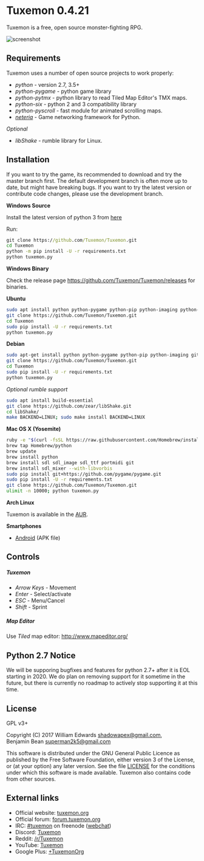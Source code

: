 Tuxemon 0.4.21
==============

Tuxemon is a free, open source monster-fighting RPG.

![screenshot](https://www.tuxemon.org/images/featurette-01.png)

Requirements
------------

Tuxemon uses a number of open source projects to work properly:

* *python* - version 2.7, 3.5+
* *python-pygame* - python game library
* *python-pytmx* - python library to read Tiled Map Editor's TMX maps.
* *python-six* - python 2 and 3 compatibility library
* *python-pyscroll* - fast module for animated scrolling maps.
* *[neteria](https://github.com/ShadowBlip/Neteria)* - Game networking framework for Python.

*Optional*

* *libShake* - rumble library for Linux.

Installation
------------

If you want to try the game, its recommended to download and try the master branch
first. The default development branch is often more up to date, but might have
breaking bugs. If you want to try the latest version or contribute code changes,
please use the development branch.


**Windows Source**

Install the latest version of python 3 from [here](https://www.python.org/downloads/)

Run:

```cmd
git clone https://github.com/Tuxemon/Tuxemon.git
cd Tuxemon
python -m pip install -U -r requirements.txt
python tuxemon.py
```

**Windows Binary**

Check the release page https://github.com/Tuxemon/Tuxemon/releases for binaries.

**Ubuntu**

```sh
sudo apt install python python-pygame python-pip python-imaging python-six git
git clone https://github.com/Tuxemon/Tuxemon.git
cd Tuxemon
sudo pip install -U -r requirements.txt
python tuxemon.py
```

**Debian**

```sh
sudo apt-get install python python-pygame python-pip python-imaging git
git clone https://github.com/Tuxemon/Tuxemon.git
cd Tuxemon
sudo pip install -U -r requirements.txt
python tuxemon.py
```

*Optional rumble support*

```sh
sudo apt install build-essential
git clone https://github.com/zear/libShake.git
cd libShake/
make BACKEND=LINUX; sudo make install BACKEND=LINUX
```

**Mac OS X (Yosemite)**

```sh
ruby -e "$(curl -fsSL https://raw.githubusercontent.com/Homebrew/install/master/install)"
brew tap Homebrew/python
brew update
brew install python
brew install sdl sdl_image sdl_ttf portmidi git
brew install sdl_mixer --with-libvorbis
sudo pip install git+https://github.com/pygame/pygame.git
sudo pip install -U -r requirements.txt 
git clone https://github.com/Tuxemon/Tuxemon.git
ulimit -n 10000; python tuxemon.py
```

**Arch Linux**

Tuxemon is available in the [AUR](https://aur.archlinux.org/packages/tuxemon-git/).

**Smartphones**
* [Android](https://www.tuxemon.org/files/builds/tuxemon-unstable-latest.apk) (APK file)


Controls
--------

##### Tuxemon
* *Arrow Keys* - Movement
* *Enter* - Select/activate
* *ESC* - Menu/Cancel
* *Shift* - Sprint

##### Map Editor

Use *Tiled* map editor: http://www.mapeditor.org/

Python 2.7 Notice
-----------------

We will be supporing bugfixes and features for python 2.7+ after it
is EOL starting in 2020.  We do plan on removing support for it
sometime in the future, but there is currently no roadmap to actively
stop supporting it at this time.

License
-------

GPL v3+

Copyright (C) 2017 William Edwards <shadowapex@gmail.com>,     
Benjamin Bean <superman2k5@gmail.com>

This software is distributed under the GNU General Public Licence as published
by the Free Software Foundation, either version 3 of the License, or (at your
option) any later version.  See the file [LICENSE](LICENSE) for the conditions
under which this software is made available.  Tuxemon also contains code from
other sources.

External links
--------------

* Official website: [tuxemon.org](https://www.tuxemon.org)
* Official forum: [forum.tuxemon.org](https://forum.tuxemon.org/)
* IRC: [#tuxemon](ircs://chat.freenode.net/#tuxemon) on freenode ([webchat](https://webchat.freenode.net/?channels=%23tuxemon))
* Discord: [Tuxemon](https://discord.gg/3ZffZwz)
* Reddit: [/r/Tuxemon](https://www.reddit.com/r/tuxemon)
* YouTube: [Tuxemon](https://www.youtube.com/channel/UC6BJ6H7dB2Dpb8wzcYhDU3w)
* Google Plus: [+TuxemonOrg](https://plus.google.com/u/0/+TuxemonOrg)
